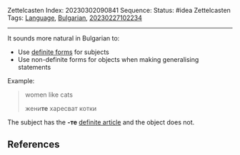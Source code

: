 Zettelcasten Index: 20230302090841
Sequence:
Status: #idea
Zettelcasten Tags: [Language](../map-of-content/Language.md), [Bulgarian](../map-of-content/Bulgarian.md), [20230227102234](20230227102234.md)

---

It sounds more natural in Bulgarian to:

* Use [definite forms](20230227102234.md) for subjects
* Use non-definite forms for objects when making generalising statements

Example:

 > 
 > women like cats
 > 
 > жени**те** харесват котки

The subject has the **-те** [definite article](20230227102234.md) and the object does not.

## References
